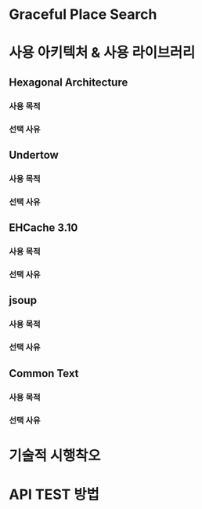 # Graceful Place Search

# 사용 아키텍처 & 사용 라이브러리

## Hexagonal Architecture
### 사용 목적
### 선택 사유

## Undertow
### 사용 목적
### 선택 사유

## EHCache 3.10
### 사용 목적
### 선택 사유

## jsoup
### 사용 목적
### 선택 사유

## Common Text
### 사용 목적
### 선택 사유

# 기술적 시행착오

# API TEST 방법

